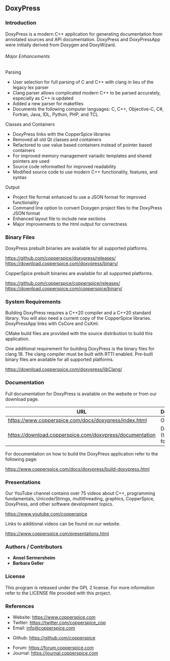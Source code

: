 ## DoxyPress

### Introduction

DoxyPress is a modern C++ application for generating documentation from annotated sources and API documentation.
DoxyPress and DoxyPressApp were initially derived from Doxygen and DoxyWizard.


###### Major Enhancements

Parsing

* User selection for full parsing of C and C++ with clang in lieu of the legacy lex parser
* Clang parser allows complicated modern C++ to be parsed accurately, especially as C++ is updated
* Added a new parser for makefiles
* Documents the following computer languages: C, C++, Objective-C, C#, Fortran, Java, IDL, Python, PHP, and TCL

Classes and Containers

* DoxyPress links with the CopperSpice libraries
* Removed all old Qt classes and containers
* Refactored to use value based containers instead of pointer based containers
* For improved memory management variadic templates and shared pointers are used
* Source code reformatted for improved readability
* Modified source code to use modern C++ functionality, features, and syntax

Output

* Project file format enhanced to use a JSON format for improved functionality
* Command line option to convert Doxygen project files to the DoxyPress JSON format
* Enhanced layout file to include new sections
* Major improvements to the html output for correctness


### Binary Files

DoxyPress prebuilt binaries are available for all supported platforms.

https://github.com/copperspice/doxypress/releases/
https://download.copperspice.com/doxypress/binary/

CopperSpice prebuilt binaries are available for all supported platforms.

https://github.com/copperspice/copperspice/releases/
https://download.copperspice.com/copperspice/binary/


### System Requirements

Building DoxyPress requires a C++20 compiler and a C++20 standard library. You will also need a current copy
of the CopperSpice libraries. DoxyPressApp links with CsCore and CsXml.

CMake build files are provided with the source distribution to build this application.

One additional requirement for building DoxyPress is the binary files for clang 18. The clang compiler must be built
with RTTI enabled. Pre-built binary files are available for all supported platforms.

https://download.copperspice.com/doxypress/libClang/


### Documentation

Full documentation for DoxyPress is available on the website or from our download page.


|URL      |Description|
|---------|-----------|
|https://www.copperspice.com/docs/doxypress/index.html| Online
|https://download.copperspice.com/doxypress/documentation| Download (tar and zip formats)|


For documentation on how to build the DoxyPress application refer to the following page:

https://www.copperspice.com/docs/doxypress/build-doxypress.html


### Presentations

Our YouTube channel contains over 75 videos about C++, programming fundamentals, Unicode/Strings, multithreading,
graphics, CopperSpice, DoxyPress, and other software development topics.

https://www.youtube.com/copperspice

Links to additional videos can be found on our website.

https://www.copperspice.com/presentations.html


### Authors / Contributors

* **Ansel Sermersheim**
* **Barbara Geller**


### License

This program is released under the GPL 2 license. For more information refer to the LICENSE file provided with this
project.


### References

 * Website:  https://www.copperspice.com
 * Twitter:  https://twitter.com/copperspice_cpp
 * Email:    info@copperspice.com

<!-- -->
 * Github:   https://github.com/copperspice

<!-- -->
 * Forum:    https://forum.copperspice.com
 * Journal:  https://journal.copperspice.com

